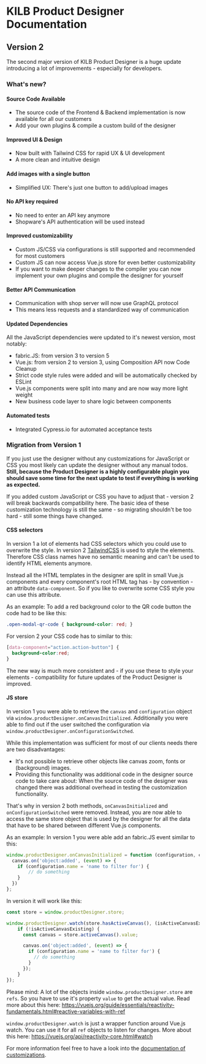 # KILB Product Designer Documentation

## Version 2

The second major version of KILB Product Designer is a huge update introducing a lot of improvements - especially for developers.

### What's new?

#### Source Code Available
- The source code of the Frontend & Backend implementation is now available for all our customers
- Add your own plugins & compile a custom build of the designer

#### Improved UI & Design
- Now built with Tailwind CSS for rapid UX & UI development
- A more clean and intuitive design

#### Add images with a single button
- Simplified UX: There's just one button to add/upload images

#### No API key required
- No need to enter an API key anymore
- Shopware's API authentication will be used instead 

#### Improved customizability
- Custom JS/CSS via configurations is still supported and recommended for most customers
- Custom JS can now access Vue.js store for even better customizability
- If you want to make deeper changes to the compiler you can now implement your own plugins and compile the designer for yourself 


#### Better API Communication
- Communication with shop server will now use GraphQL protocol
- This means less requests and a standardized way of communication

#### Updated Dependencies
All the JavaScript dependencies were updated to it's newest version, most notably:
- fabric.JS: from version 3 to version 5
- Vue.js: from version 2 to version 3, using Composition API now
  Code Cleanup
- Strict code style rules were added and will be automatically checked by ESLint
- Vue.js components were split into many and are now way more light weight
- New business code layer to share logic between components

#### Automated tests
- Integrated Cypress.io for automated acceptance tests

### Migration from Version 1

If you just use the designer without any customizations for JavaScript or CSS
you most likely can update the designer without any manual todos.
__Still, because the Product Designer is a highly configurable plugin you should save some time for the next update to test if everything is working as expected.__ 

If you added custom JavaScript or CSS you have to adjust that - version 2 will break backwards compatibility here.
The basic idea of these customization technology is still 
the same - so migrating shouldn't be too hard - still some things have changed.

#### CSS selectors

In version 1 a lot of elements had CSS selectors which you could use to overwrite the style.
In version 2 [TailwindCSS](https://tailwindcss.com/) is used to style the elements. Therefore CSS
class names have no semantic meaning and can't be used to identify HTML elements anymore.

Instead all the HTML templates in the designer are split in small Vue.js components and every component's
root HTML tag has - by convention - an attribute `data-component`.
So if you like to overwrite some CSS style you can use this attribute.

As an example: To add a red background color to the QR code button the code had to be like this:
````css
.open-modal-qr-code { background-color: red; }
````

For version 2 your CSS code has to similar to this:
````css
[data-component="action.action-button"] {
  background-color:red;
}
````

The new way is much more consistent and - if you use these to style your elements - compatibility for future
updates of the Product Designer is improved.

#### JS store

In version 1 you were able to retrieve the `canvas` and `configuration` object via
`window.productDesigner.onCanvasInitialized`.
Additionally you were able to find out if the user switched the configuration via `window.productDesigner.onConfigurationSwitched`.

While this implementation was sufficient for most of our clients needs there are two disadvantages:
* It's not possible to retrieve other objects like canvas zoom, fonts or (background) images.
* Providing this functionality was additional code in the designer source code to take care about: When the source code of the designer was changed there was additional overhead in testing the customization functionality.

That's why in version 2 both methods, `onCanvasInitialized` and `onConfigurationSwitched` were removed.
Instead, you are now able to access the same store object that is used by the designer for all the data that have to be shared between different Vue.js components.

As an example: In version 1 you were able add an fabric.JS event similar to this:

````javascript
window.productDesigner.onCanvasInitialized = function (configuration, canvas) {
  canvas.on('object:added', (event) => {
    if (configuration.name = 'name to filter for') {
        // do something
    }
  })
};
````

In version it will work like this:

````javascript
const store = window.productDesigner.store;

window.productDesigner.watch(store.hasActiveCanvas(), (isActiveCanvasExisting) => {
    if (!isActiveCanvasExisting) {
      const canvas = store.activeCanvas().value;

      canvas.on('object:added', (event) => {
        if (configuration.name = 'name to filter for') {
          // do something
        }
      });
    }
});
````

Please mind: A lot of the objects inside `window.productDesigner.store` are `refs`. So you have to
use it's property `value` to get the actual value. Read more about this here:
https://vuejs.org/guide/essentials/reactivity-fundamentals.html#reactive-variables-with-ref


`window.productDesigner.watch` is just a wrapper function around Vue.js watch. You can use it for all `ref` objects to listen
for changes. More about this here: https://vuejs.org/api/reactivity-core.html#watch

For more information feel free to have a look into the [documentation of customizations](customizations.md).
